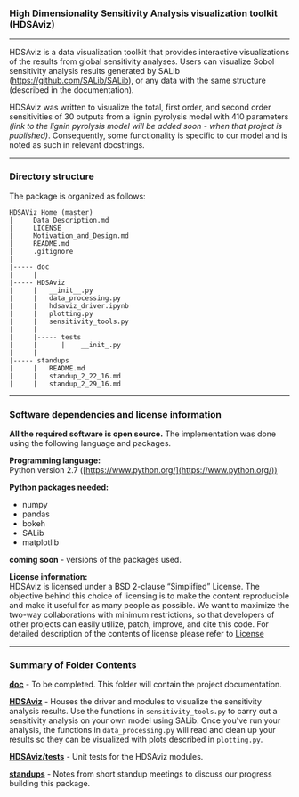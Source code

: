 ### High Dimensionality Sensitivity Analysis visualization toolkit (HDSAviz)                               
----
HDSAviz is a data visualization toolkit that provides interactive visualizations of the results from global sensitivity analyses.  Users can visualize Sobol sensitivity analysis results generated by SALib (https://github.com/SALib/SALib), or any data with the same structure (described in the documentation).  

HDSAviz was written to visualize the total, first order, and second order sensitivities of 30 outputs from a lignin pyrolysis model with 410 parameters *(link to the lignin pyrolysis model will be added soon - when that project is published)*.  Consequently, some functionality is specific to our model and is noted as such in relevant docstrings.

----
### Directory structure
The package is organized as follows:
```
HDSAViz Home (master)
|     Data_Description.md
|     LICENSE
|     Motivation_and_Design.md
|     README.md
|     .gitignore
|  
|----- doc
|     |
|----- HDSAviz
|     |   __init__.py
|     |   data_processing.py
|     |   hdsaviz_driver.ipynb
|     |   plotting.py
|     |   sensitivity_tools.py
|     |
|     |----- tests
|     |      |    __init_.py
|     |
|----- standups
|     |   README.md
|     |   standup_2_22_16.md
|     |   standup_2_29_16.md
```
----
### Software dependencies and license information

**All the required software is open source.**  The implementation was done using the following language and packages.  

**Programming language:**   
Python version 2.7  ([https://www.python.org/](https://www.python.org/))

**Python packages needed:**
- numpy
- pandas
- bokeh
- SALib
- matplotlib

__coming soon__  - versions of the packages used.

**License information:**   
HDSAviz is licensed under a BSD 2-clause “Simplified” License. The objective behind this choice of licensing is to make the content reproducible and make it useful for as many people as possible. We want to maximize the two-way collaborations with minimum restrictions, so that developers of other projects can easily utilize, patch, improve, and cite this code.
For detailed description of the contents of license please refer to [License](https://github.com/houghb/HDSAviz/blob/master/LICENSE)

----
### Summary of Folder Contents

**[doc](https://github.com/houghb/HDSAviz/tree/master/doc)** - To be completed.  This folder will contain the project documentation.

**[HDSAviz](https://github.com/houghb/HDSAviz/tree/master/HDSAviz)** - Houses the driver and modules to visualize the sensitivity analysis results.  Use the functions in `sensitivity_tools.py` to carry out a sensitivity analysis on your own model using SALib.  Once you've run your analysis, the functions in `data_processing.py` will read and clean up your results so they can be visualized with plots described in `plotting.py`.

**[HDSAviz/tests](https://github.com/houghb/HDSAviz/tree/master/HDSAviz/tests)** - Unit tests for the HDSAviz modules.

**[standups](https://github.com/houghb/HDSAviz/tree/master/standups)** - Notes from short standup meetings to discuss our progress building this package.

